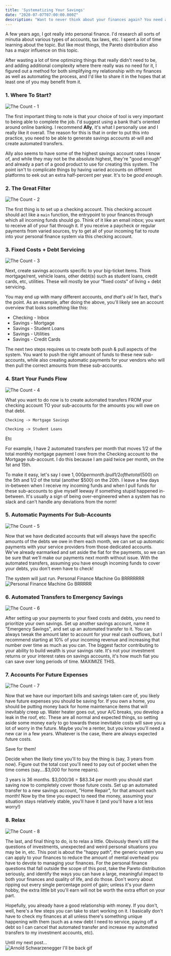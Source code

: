 ```yaml
---
title: 'Systematizing Your Savings'
date: "2020-07-07T07:00:00.000Z"
description: "Want to never think about your finances again? You need a system!"
---
```


A few years ago, I got really into personal finance. I'd research all sorts of minutia about various types of accounts, tax laws, etc. I spent a _lot_ of time learning about the topic. But like most things, the Pareto distribution also has a major influence on this topic.

After wasting a lot of time optimizing things that really didn't need to be, and adding additional complexity where there really was no need for it, I figured out a method for both simplifying my relationship with my finances as well as automating the process, and I'd like to share it in the hopes that at least one of you may benefit from it.

### 1. Where To Start?

![The Count - 1](https://i.ytimg.com/vi/xbbXhlMafcM/maxresdefault.jpg)

The first important thing to note is that your choice of tool is very important to being able to complete the job. I'd suggest using a bank that's oriented around online banking. I recommend __Ally__, it's what I personally use and I really like it overall. The reason for this is that in order to put this into practice, you need to be able to generate savings accounts at-will and create automated transfers.

Ally also seems to have some of the highest savings account rates I know of, and while they may not be the absolute highest, they're "good enough" and already a part of a good product to use for creating this system. The point isn't to complicate things by having varied accounts on different platforms to eek out an extra half-percent per year. It's to be _good enough_.

### 2. The Great Filter

![The Count - 2](https://image.pbs.org/poster_images/assets/00100450265_bHIOl7y.jpg.resize.710x399.jpg)

The first thing is to set up a checking account. This checking account should act like a `main` function, the entrypoint to your finances through which all incoming funds should go. Think of it like an email inbox; you want to receive all of your fiat through it. If you receive a paycheck or regular payments from varied sources, try to get all of your incoming fiat to route into your personal finance system via this checking account.

### 3. Fixed Costs + Debt Servicing

![The Count - 3](https://3.bp.blogspot.com/-q6YieSNC8EQ/TepwFWObVeI/AAAAAAAAGvY/q2-kTpbZCm8/s1600/Count+3.png)

Next, create savings accounts specific to your big-ticket items. Think mortgage/rent, vehicle loans, other debt(s) such as student loans, credit cards, etc, utilities. These will mostly be your "fixed costs" of living + debt servicing. 

You may end up with many different accounts, _and that's ok!_ In fact, that's the point. As an example, after doing the above, you'll likely see an account overview that looks something like this:

- Checking - Inbox
- Savings - Mortgage
- Savings - Student Loans
- Savings - Utilities
- Savings - Credit Cards

The next two steps requires us to create both push & pull aspects of the system. You want to push the right amount of funds to these new sub-accounts, while also creating automatic payments for your vendors who will then pull the correct amounts from these sub-accounts. 

### 4. Start Your Funds Flow

![The Count - 4](https://i.kinja-img.com/gawker-media/image/upload/s---ysF4SLK--/17unvzwcdevqqjpg.jpg)

What you want to do now is to create automated transfers FROM your checking account TO your sub-accounts for the amounts you will owe on that debt. 

`Checking -> Mortgage Savings`

`Checking -> Student Loans`

Etc

For example, I have 2 automated transfers per month that moves 1/2 of the total monthly mortgage payment I owe from the Checking account to the Mortgage sub-account. I do this because I am paid twice per month, on the 1st and 15th. 

To make it easy, let's say I owe $1,000 per month. I pull 1/2 of the total ($500) on the 5th and 1/2 of the total (another $500) on the 20th. I leave a few days in-between when I receive my incoming funds and when I pull funds for these sub-accounts to give myself leeway if something stupid happened in-between. It's usually a sign of being over-engineered when a system has no slack and can't handle any deviations from the norm!

### 5. Automatic Payments For Sub-Accounts

![The Count - 5](https://2.bp.blogspot.com/-srQvt67e4Lk/UOihtLiirGI/AAAAAAAACMc/We-QJRbioLc/s1600/count+von+count.jpg)

Now that we have dedicated accounts that will always have the specific amounts of the debts we owe in them each month, we can set up automatic payments with your service providers from those dedicated accounts. We've already earmarked and set aside the fiat for the payments, so we can be sure that we'll make our payments next month without issue. With the automated transfers, assuming you have enough incoming funds to cover your debts, you don't even have to check!

The system will just run. Personal Finance Machine Go BRRRRRRR
![Personal Finance Machine Go BRRRRR](https://i.imgflip.com/47jgxp.jpg)


### 6. Automated Transfers to Emergency Savings
![The Count - 6](https://image.pbs.org/poster_images/assets/00100450270_lgvowSO.jpg)

After setting up your payments to your fixed costs and debts, you need to prioritize your own savings. Set up another savings account, name it "Emergency Savings", and set up an automated transfer to it. You can always tweak the amount later to account for your real cash outflows, but I recommend starting at 10% of your incoming revenue and increasing that number over time as much as you can. The biggest factor contributing to your ability to build wealth is your savings rate. It's not your investment returns or your interest rates on savings accounts, it's how much fiat you can save over long periods of time. MAXIMIZE THIS.

### 7. Accounts For Future Expenses
![The Count - 7](https://circuswarehouse.com/wp-content/uploads/2019/01/count7.jpg)

Now that we have our important bills and savings taken care of, you likely have future expenses you should be saving for. If you own a home, you should be putting money back for home maintenance items that will inevitably creep up. Water heater goes out, your A/C breaks, you develop a leak in the roof, etc. These are all normal and expected things, so setting aside some money early to go towards these inevitable costs will save you a lot of worry in the future. Maybe you're a renter, but you know you'll need a new car in a few years. Whatever is the case, there are always expected future costs.

Save for them!

Decide when the likely time you'll to buy the thing is (say, 3 years from now). Figure out the total cost you'll need to pay out of pocket when the time comes (say....$3,000 for home repairs).

3 years is 36 months. $3,000/36 = $83.34 per month you should start saving now to completely cover those future costs. Set up an automated transfer to a new savings account, "Home Repair", for that amount each month! Now by the time you expect to need the money, assuming your situation stays relatively stable, you'll have it (and you'll have a lot less worry!)

### 8. Relax
![The Count - 8](https://i.ytimg.com/vi/CyBVTmlNMJQ/maxresdefault.jpg)

The last, and final thing to do, is to relax a little. Obviously there's still the questions of investments, unexpected and weird personal situations you may be in, etc. This post is about the "happy path", the generic system you can apply to your finances to reduce the amount of mental overhead you have to devote to managing your finances. For the personal finance questions that fall outside the scope of this post, take the Pareto distribution seriously, and identify the ways you can have a large, meaningful impact to both your finances and quality of life, and do those. Don't worry about ripping out every single percentage point of gain; unless it's your damn hobby, the extra little bit you'll earn will not be worth the extra effort on your part.

Hopefully, you already have a good relationship with money. If you don't, well, here's a few steps you can take to start working on it. I basically don't have to check my finances at all unless there's something unique happening with them (such as a new debt I need to service, paying off a debt so I can cancel that automated transfer and increase my automated transfers to my investment accounts, etc).

Until my next post...
<br/>
![Arnold Schwarzenegger I'll be back gif](https://media.giphy.com/media/JDKxRN0Bvmm2c/giphy.gif)